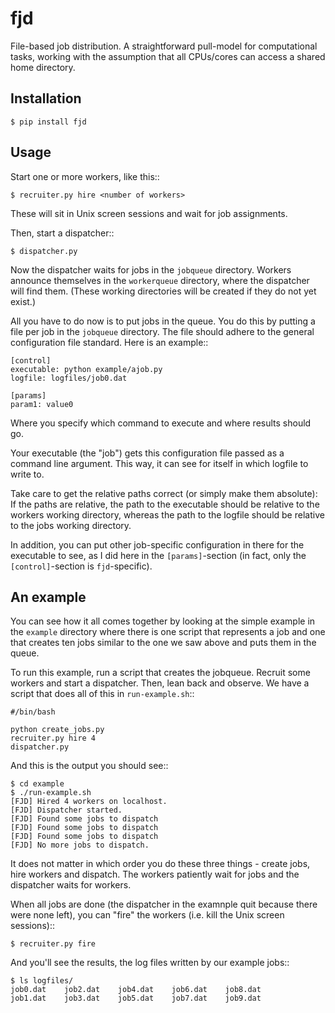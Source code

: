 fjd
===

File-based job distribution. A straightforward pull-model for computational tasks,
working with the assumption that all CPUs/cores can access a shared home directory.

Installation
-------------

    $ pip install fjd


Usage
-------

Start one or more workers, like this::

    $ recruiter.py hire <number of workers>

These will sit in Unix screen sessions and wait for job assignments.

Then, start a dispatcher::

    $ dispatcher.py

Now the dispatcher waits for jobs in the ``jobqueue`` directory.
Workers announce themselves in the ``workerqueue`` directory, where the dispatcher will
find them.
(These working directories will be created if they do not yet exist.)

All you have to do now is to put jobs in the queue. You do this by putting
a file per job in the ``jobqueue`` directory. The file should adhere to the
general configuration file standard. Here is an example::

    [control]
    executable: python example/ajob.py
    logfile: logfiles/job0.dat 

    [params]
    param1: value0

Where you specify which command to execute and where results should go.

Your executable (the "job") gets this configuration file passed as a command line argument.
This way, it can see for itself in which logfile to write to.

Take care to get the relative paths correct (or simply make them absolute):
If the paths are relative, the path to the executable should be relative to the workers
working directory, whereas the path to the logfile should be relative to the jobs
working directory.

In addition, you can put other job-specific configuration in there for the executable
to see, as I did here in the ``[params]``-section (in fact, only the ``[control]``-section
is ``fjd``-specific).


An example
------------

You can see how it all comes together by looking at the simple example in the ``example``
directory where there is one script that represents a job and one that creates ten jobs
similar to the one we saw above and puts them in the queue.

To run this example, run a script that creates the jobqueue. Recruit some workers 
and start a dispatcher. Then, lean back and observe. We have a script that does
all of this in ``run-example.sh``::

    #/bin/bash

    python create_jobs.py
    recruiter.py hire 4
    dispatcher.py

And this is the output you should see::

    $ cd example
    $ ./run-example.sh 
    [FJD] Hired 4 workers on localhost.
    [FJD] Dispatcher started.
    [FJD] Found some jobs to dispatch
    [FJD] Found some jobs to dispatch
    [FJD] Found some jobs to dispatch
    [FJD] No more jobs to dispatch.

It does not matter in which order you do these three things - create jobs, hire workers and dispatch.
The workers patiently wait for jobs and the dispatcher waits for workers.

When all jobs are done (the dispatcher in the examnple quit because there were
none left), you can "fire" the workers (i.e. kill the Unix screen sessions)::

    $ recruiter.py fire

And you'll see the results, the log files written by our example jobs::

    $ ls logfiles/
    job0.dat	job2.dat	job4.dat	job6.dat	job8.dat
    job1.dat	job3.dat	job5.dat	job7.dat	job9.dat

